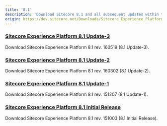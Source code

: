 ```yaml
---
title: '8.1'
description: 'Download Sitecore 8.1 and all subsequent updates within this product version.'
origin: https://dev.sitecore.net/Downloads/Sitecore_Experience_Platform/Sitecore_81.aspx
---
```


### [Sitecore Experience Platform 8.1 Update-3](/downloads/Sitecore_Experience_Platform/Sitecore_81/Sitecore_Experience_Platform_81_Update3)

Download Sitecore Experience Platform 8.1 rev. 160519 (8.1 Update-3).

### [Sitecore Experience Platform 8.1 Update-2](/downloads/Sitecore_Experience_Platform/Sitecore_81/Sitecore_Experience_Platform_81_Update2)

Download Sitecore Experience Platform 8.1 rev. 160302 (8.1 Update-2).

### [Sitecore Experience Platform 8.1 Update-1](/downloads/Sitecore_Experience_Platform/Sitecore_81/Sitecore_Experience_Platform_81_Update1)

Download Sitecore Experience Platform 8.1 rev. 151207 (8.1 Update-1).

### [Sitecore Experience Platform 8.1 Initial Release](/downloads/Sitecore_Experience_Platform/Sitecore_81/Sitecore_Experience_Platform_81_Initial_Release)

Download Sitecore Experience Platform 8.1 rev. 151003 (8.1 Initial Release).
